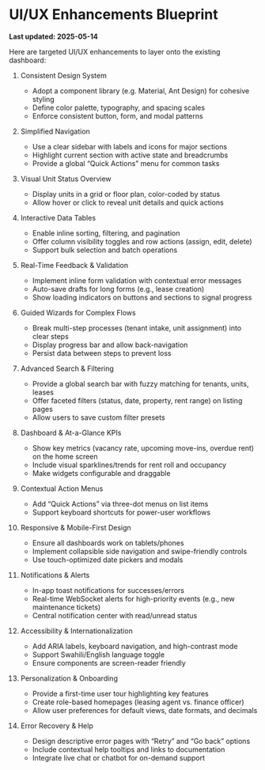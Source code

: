 # UI/UX Enhancements Blueprint

**Last updated: 2025-05-14**

Here are targeted UI/UX enhancements to layer onto the existing dashboard:

1. Consistent Design System
   - Adopt a component library (e.g. Material, Ant Design) for cohesive styling
   - Define color palette, typography, and spacing scales
   - Enforce consistent button, form, and modal patterns

2. Simplified Navigation
   - Use a clear sidebar with labels and icons for major sections
   - Highlight current section with active state and breadcrumbs
   - Provide a global “Quick Actions” menu for common tasks

3. Visual Unit Status Overview
   - Display units in a grid or floor plan, color-coded by status
   - Allow hover or click to reveal unit details and quick actions

4. Interactive Data Tables
   - Enable inline sorting, filtering, and pagination
   - Offer column visibility toggles and row actions (assign, edit, delete)
   - Support bulk selection and batch operations

5. Real-Time Feedback & Validation
   - Implement inline form validation with contextual error messages
   - Auto-save drafts for long forms (e.g., lease creation)
   - Show loading indicators on buttons and sections to signal progress

6. Guided Wizards for Complex Flows
   - Break multi-step processes (tenant intake, unit assignment) into clear steps
   - Display progress bar and allow back-navigation
   - Persist data between steps to prevent loss

7. Advanced Search & Filtering
   - Provide a global search bar with fuzzy matching for tenants, units, leases
   - Offer faceted filters (status, date, property, rent range) on listing pages
   - Allow users to save custom filter presets

8. Dashboard & At-a-Glance KPIs
   - Show key metrics (vacancy rate, upcoming move-ins, overdue rent) on the home screen
   - Include visual sparklines/trends for rent roll and occupancy
   - Make widgets configurable and draggable

9. Contextual Action Menus
   - Add “Quick Actions” via three-dot menus on list items
   - Support keyboard shortcuts for power-user workflows

10. Responsive & Mobile-First Design
    - Ensure all dashboards work on tablets/phones
    - Implement collapsible side navigation and swipe-friendly controls
    - Use touch-optimized date pickers and modals

11. Notifications & Alerts
    - In-app toast notifications for successes/errors
    - Real-time WebSocket alerts for high-priority events (e.g., new maintenance tickets)
    - Central notification center with read/unread status

12. Accessibility & Internationalization
    - Add ARIA labels, keyboard navigation, and high-contrast mode
    - Support Swahili/English language toggle
    - Ensure components are screen-reader friendly

13. Personalization & Onboarding
    - Provide a first-time user tour highlighting key features
    - Create role-based homepages (leasing agent vs. finance officer)
    - Allow user preferences for default views, date formats, and decimals

14. Error Recovery & Help
    - Design descriptive error pages with “Retry” and “Go back” options
    - Include contextual help tooltips and links to documentation
    - Integrate live chat or chatbot for on-demand support
